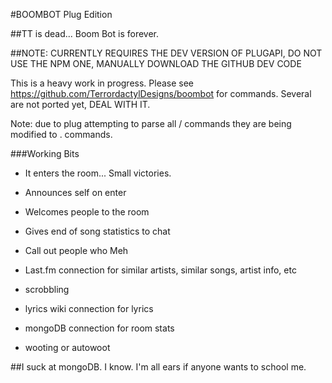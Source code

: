 #BOOMBOT Plug Edition

##TT is dead... Boom Bot is forever.

##NOTE: CURRENTLY REQUIRES THE DEV VERSION OF PLUGAPI, DO NOT USE THE NPM ONE, MANUALLY DOWNLOAD THE GITHUB DEV CODE

This is a heavy work in progress. Please see https://github.com/TerrordactylDesigns/boombot for commands. Several are not ported yet, DEAL WITH IT.

Note: due to plug attempting to parse all / commands they are being modified to . commands.

###Working Bits

* It enters the room... Small victories.

* Announces self on enter

* Welcomes people to the room

* Gives end of song statistics to chat

* Call out people who Meh

* Last.fm connection for similar artists, similar songs, artist info, etc

* scrobbling

* lyrics wiki connection for lyrics

* mongoDB connection for room stats

* wooting or autowoot

##I suck at mongoDB. I know. I'm all ears if anyone wants to school me.